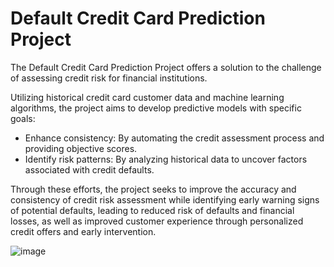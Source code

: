 # Default Credit Card Prediction Project

The Default Credit Card Prediction Project offers a solution to the challenge of assessing credit risk for financial institutions.

Utilizing historical credit card customer data and machine learning algorithms, the project aims to develop predictive models with specific goals:
- Enhance consistency: By automating the credit assessment process and providing objective scores.
- Identify risk patterns: By analyzing historical data to uncover factors associated with credit defaults.

Through these efforts, the project seeks to improve the accuracy and consistency of credit risk assessment while identifying early warning signs of potential defaults, leading to reduced risk of defaults and financial losses, as well as improved customer experience through personalized credit offers and early intervention.

![image](https://github.com/user-attachments/assets/220a2203-ae36-4683-b36b-3e6051e1711f)

